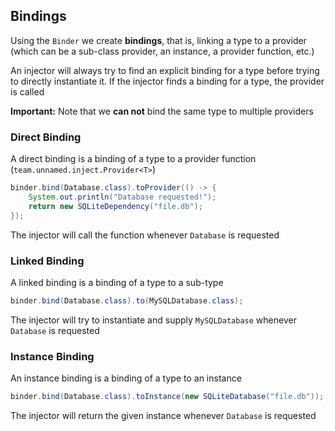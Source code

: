 ## Bindings

Using the `Binder` we create **bindings**, that is, linking a type to a provider
(which can be a sub-class provider, an instance, a provider function, etc.)

An injector will always try to find an explicit binding for a type before trying
to directly instantiate it. If the injector finds a binding for a type, the
provider is called

**Important:** Note that we **can not** bind the same type to multiple providers

### Direct Binding

A direct binding is a binding of a type to a provider function
(`team.unnamed.inject.Provider<T>`)

```java
binder.bind(Database.class).toProvider(() -> {
    System.out.println("Database requested!");
    return new SQLiteDependency("file.db");
});
```

The injector will call the function whenever `Database` is
requested


### Linked Binding

A linked binding is a binding of a type to a sub-type

```java
binder.bind(Database.class).to(MySQLDatabase.class);
```

The injector will try to instantiate and supply `MySQLDatabase`
whenever `Database` is requested


### Instance Binding

An instance binding is a binding of a type to an instance

```java
binder.bind(Database.class).toInstance(new SQLiteDatabase("file.db"));
```

The injector will return the given instance whenever `Database` is
requested